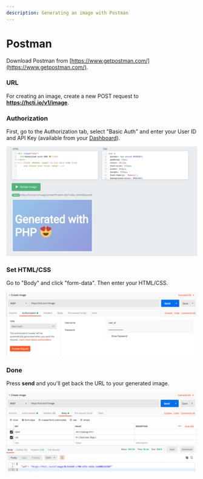 ```yaml
---
description: Generating an image with Postman
---
```


# Postman

Download Postman from [https://www.getpostman.com/](https://www.getpostman.com/).

### URL

For creating an image, create a new POST request to **https://hcti.io/v1/image**.

### Authorization

First, go to the Authorization tab, select "Basic Auth" and enter your User ID and API Key \(available from your [Dashboard](https://htmlcsstoimage.com/dashboard)\).

![](../.gitbook/assets/image%20%2814%29.png)

### Set HTML/CSS

Go to "Body" and click "form-data". Then enter your HTML/CSS.

![](../.gitbook/assets/image%20%2811%29.png)

### Done

Press **send** and you'll get back the URL to your generated image.

![](../.gitbook/assets/image.png)


